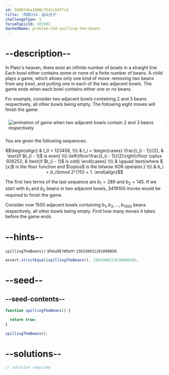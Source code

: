 ```yaml
---
id: 5900f4ba1000cf542c50ffcd
title: '問題334：溢出豆子'
challengeType: 1
forumTopicId: 301992
dashedName: problem-334-spilling-the-beans
---
```


# --description--

In Plato's heaven, there exist an infinite number of bowls in a straight line. Each bowl either contains some or none of a finite number of beans. A child plays a game, which allows only one kind of move: removing two beans from any bowl, and putting one in each of the two adjacent bowls. The game ends when each bowl contains either one or no beans.

For example, consider two adjacent bowls containing 2 and 3 beans respectively, all other bowls being empty. The following eight moves will finish the game:

<img class="img-responsive center-block" alt="animation of game when two adjacent bowls contain 2 and 3 beans respectively" src="https://cdn.freecodecamp.org/curriculum/project-euler/spilling-the-beans.gif" style="background-color: white; padding: 10px;" />

You are given the following sequences:

$$\begin{align}   & t_0 = 123456, \\\\
  & t_i = \begin{cases}          \frac{t_{i - 1}}{2},               & \text{if $t_{i - 1}$ is even} \\\\
         \left\lfloor\frac{t_{i - 1}}{2}\right\rfloor \oplus 926252, & \text{if $t_{i - 1}$ is odd}          \end{cases} \\\\
         & \qquad \text{where $⌊x⌋$ is the floor function and $\oplus$ is the bitwise XOR operator.} \\\\ & b_i = (t_i\bmod 2^{11}) + 1. \end{align}$$

The first two terms of the last sequence are $b_1 = 289$ and $b_2 = 145$. If we start with $b_1$ and $b_2$ beans in two adjacent bowls, 3419100 moves would be required to finish the game.

Consider now 1500 adjacent bowls containing $b_1, b_2, \ldots, b_{1500}$ beans respectively, all other bowls being empty. Find how many moves it takes before the game ends.

# --hints--

`spillingTheBeans()` should return `150320021261690850`.

```js
assert.strictEqual(spillingTheBeans(), 150320021261690850);
```

# --seed--

## --seed-contents--

```js
function spillingTheBeans() {

  return true;
}

spillingTheBeans();
```

# --solutions--

```js
// solution required
```
